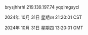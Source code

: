 brysjhhrhl 219.139.197.74 yqqlmgsycl

2024年 10月 31日 星期四 21:20:01 CST

2024年 10月 31日 星期四 13:20:01 GMT
